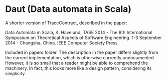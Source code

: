 
# Daut (Data automata in Scala)

A shorter version of TraceContract, described in the paper:

  Data Automata in Scala,
  K. Havelund,
  TASE 2014 - The 8th International Symposium on Theoretical Aspects of Software Engineering.
  1-3 September 2014 - Changsha, China. IEEE Computer Society Press. 

Included in papers folder. The description in the paper differs slightly from the
current implementation, which is otherwise currently undocumented. However, it is
so small that a reader might be able to comprehend the machinery. In fact, this looks
more like a design pattern, considering its simplicity.
